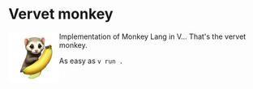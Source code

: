 
# Vervet monkey

<img align="left" width="100" height="100" src="https://github.com/gthvn1/vervet/blob/master/ferret-and-banana.png">

Implementation of Monkey Lang in V... That's the vervet monkey.

As easy as `v run .`
